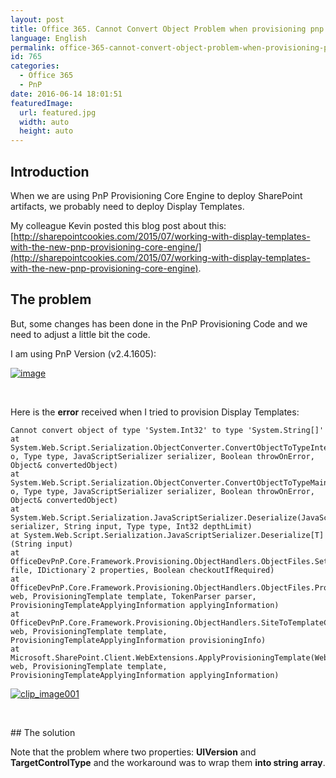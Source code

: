 ```yaml
---
layout: post
title: Office 365. Cannot Convert Object Problem when provisioning pnp:File Display Template
language: English
permalink: office-365-cannot-convert-object-problem-when-provisioning-pnpfile-display-template
id: 765
categories:
  - Office 365
  - PnP
date: 2016-06-14 18:01:51
featuredImage: 
  url: featured.jpg
  width: auto
  height: auto
---
```


## Introduction
When we are using PnP Provisioning Core Engine to deploy SharePoint artifacts, we probably need to deploy Display Templates.

My colleague Kevin posted this blog post about this: [http://sharepointcookies.com/2015/07/working-with-display-templates-with-the-new-pnp-provisioning-core-engine/](http://sharepointcookies.com/2015/07/working-with-display-templates-with-the-new-pnp-provisioning-core-engine).

## The problem
But, some changes has been done in the PnP Provisioning Code and we need to adjust a little bit the code.

I am using PnP Version (v2.4.1605):

[![image](./image.png "image")](./image.png)

&nbsp;

Here is the **error** received when I tried to provision Display Templates:

```
Cannot convert object of type 'System.Int32' to type 'System.String[]'
at System.Web.Script.Serialization.ObjectConverter.ConvertObjectToTypeInternal(Object o, Type type, JavaScriptSerializer serializer, Boolean throwOnError, Object& convertedObject)  
at System.Web.Script.Serialization.ObjectConverter.ConvertObjectToTypeMain(Object o, Type type, JavaScriptSerializer serializer, Boolean throwOnError, Object& convertedObject)  
at System.Web.Script.Serialization.JavaScriptSerializer.Deserialize(JavaScriptSerializer serializer, String input, Type type, Int32 depthLimit)  
at System.Web.Script.Serialization.JavaScriptSerializer.Deserialize[T](String input)  
at OfficeDevPnP.Core.Framework.Provisioning.ObjectHandlers.ObjectFiles.SetFileProperties(File file, IDictionary`2 properties, Boolean checkoutIfRequired)  
at OfficeDevPnP.Core.Framework.Provisioning.ObjectHandlers.ObjectFiles.ProvisionObjects(Web web, ProvisioningTemplate template, TokenParser parser, ProvisioningTemplateApplyingInformation applyingInformation)  
at OfficeDevPnP.Core.Framework.Provisioning.ObjectHandlers.SiteToTemplateConversion.ApplyRemoteTemplate(Web web, ProvisioningTemplate template, ProvisioningTemplateApplyingInformation provisioningInfo)  
at Microsoft.SharePoint.Client.WebExtensions.ApplyProvisioningTemplate(Web web, ProvisioningTemplate template, ProvisioningTemplateApplyingInformation applyingInformation)  
```

[![clip_image001](./clip_image001.png "clip_image001")](./clip_image001.png)  

&nbsp;

## The solution

<script src="https://gist.github.com/jquintozamora/29a288cd94f074446d999a5bd3d57c25.js"></script> 

Note that the problem where two properties: **UIVersion** and **TargetControlType** and the workaround was to wrap them **into string array**.
